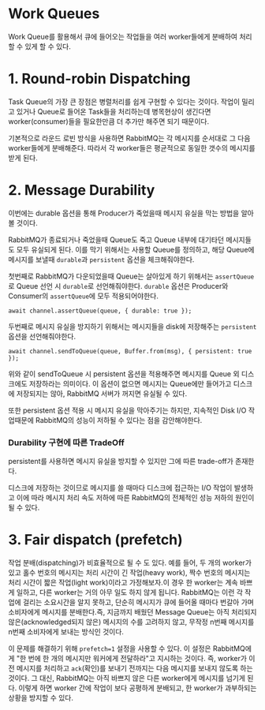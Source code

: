 # Work Queues

Work Queue를 활용해서 큐에 들어오는 작업들을 여러 worker들에게 분배하여 처리할 수 있게 할 수 있다.

# 1. Round-robin Dispatching

Task Queue의 가장 큰 장점은 병렬처리를 쉽게 구현할 수 있다는 것이다. 작업이 밀리고 있거나 Queue로 들어온 Task들을 처리하는데 병목현상이 생긴다면 worker(consumer)들을 필요한만큼 더 추가만 해주면 되기 때문이다.

기본적으로 라운드 로빈 방식을 사용하면 RabbitMQ는 각 메시지를 순서대로 그 다음 worker들에게 분배해준다. 따라서 각 worker들은 평균적으로 동일한 갯수의 메시지를 받게 된다.

# 2. Message Durability

이번에는 durable 옵션을 통해 Producer가 죽었을때 메시지 유실을 막는 방법을 알아볼 것이다.

RabbitMQ가 종료되거나 죽었을때 Queue도 죽고 Queue 내부에 대기타던 메시지들도 모두 유실되게 된다. 이를 막기 위해서는 사용할 Queue를 정의하고, 해당 Queue에 메시지를 보낼때 `durable`과 `persistent` 옵션을 체크해줘야한다.

첫번째로 RabbitMQ가 다운되었을때 Queue는 살아있게 하기 위해서는 `assertQueue`로 Queue 선언 시 `durable`로 선언해줘야한다. `durable` 옵션은 Producer와 Consumer의 `assertQueue`에 모두 적용되어야한다.

```tsx
await channel.assertQueue(queue, { durable: true });
```

두번째로 메시지 유실을 방지하기 위해서는 메시지들을 disk에 저장해주는 `persistent` 옵션을 선언해줘야한다.

```tsx
await channel.sendToQueue(queue, Buffer.from(msg), { persistent: true });
```

위와 같이 sendToQueue 시 persistent 옵션을 적용해주면 메시지를 Queue 외 디스크에도 저장하라는 의미이다. 이 옵션이 없으면 메시지는 Queue에만 들어가고 디스크에 저장되지는 않아, RabbitMQ 서버가 꺼지면 유실될 수 있다.

또한 persistent 옵션 적용 시 메시지 유실을 막아주기는 하지만, 지속적인 Disk I/O 작업때문에 RabbitMQ의 성능이 저하될 수 있다는 점을 감안해야한다.

### Durability 구현에 따른 TradeOff

persistent를 사용하면 메시지 유실을 방지할 수 있지만 그에 따른 trade-off가 존재한다.

디스크에 저장하는 것이므로 메시지를 쓸 때마다 디스크에 접근하는 I/O 작업이 발생하고 이에 따라 메시지 처리 속도 저하에 따른 RabbitMQ의 전체적인 성능 저하의 원인이 될 수 있다.

# 3. Fair dispatch (prefetch)

작업 분배(dispatching)가 비효율적으로 될 수 도 있다. 예를 들어, 두 개의 worker가 있고 홀수 번호의 메시지는 처리 시간이 긴 작업(heavy work), 짝수 번호의 메시지는 처리 시간이 짧은 작업(light work)이라고 가정해보자.이 경우 한 worker는 계속 바쁘게 일하고, 다른 worker는 거의 아무 일도 하지 않게 됩니다. RabbitMQ는 이런 각 작업에 걸리는 소요시간을 알지 못하고, 단순히 메시지가 큐에 들어올 때마다 번갈아 가며 소비자에게 메시지를 분배한다.즉, 지금까지 배웠던 Message Queue는 아직 처리되지 않은(acknowledged되지 않은) 메시지의 수를 고려하지 않고, 무작정 n번째 메시지를 n번째 소비자에게 보내는 방식인 것이다.

이 문제를 해결하기 위해 `prefetch=1` 설정을 사용할 수 있다. 이 설정은 RabbitMQ에게 "한 번에 한 개의 메시지만 워커에게 전달하라"고 지시하는 것이다. 즉, worker가 이전 메시지를 처리하고 `ack`(확인)를 보내기 전까지는 다음 메시지를 보내지 않도록 하는 것이다. 그 대신, RabbitMQ는 아직 바쁘지 않은 다른 worker에게 메시지를 넘기게 된다. 이렇게 하면 worker 간에 작업이 보다 공평하게 분배되고, 한 worker가 과부하되는 상황을 방지할 수 있다.
